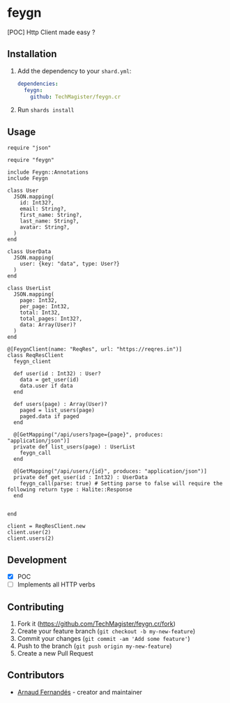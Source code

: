 # feygn

[POC] Http Client made easy ?

## Installation

1. Add the dependency to your `shard.yml`:

   ```yaml
   dependencies:
     feygn:
       github: TechMagister/feygn.cr
   ```

2. Run `shards install`

## Usage

```crystal
require "json"

require "feygn"

include Feygn::Annotations
include Feygn

class User 
  JSON.mapping(
    id: Int32?,
    email: String?,
    first_name: String?,
    last_name: String?,
    avatar: String?,
  )
end

class UserData
  JSON.mapping(
    user: {key: "data", type: User?}
  )  
end

class UserList
  JSON.mapping(
    page: Int32,
    per_page: Int32,
    total: Int32,
    total_pages: Int32?,
    data: Array(User)?
  )  
end

@[FeygnClient(name: "ReqRes", url: "https://reqres.in")]
class ReqResClient
  feygn_client
  
  def user(id : Int32) : User?
    data = get_user(id)
    data.user if data
  end
  
  def users(page) : Array(User)?
    paged = list_users(page)
    paged.data if paged
  end
  
  @[GetMapping("/api/users?page={page}", produces: "application/json")]
  private def list_users(page) : UserList
    feygn_call
  end

  @[GetMapping("/api/users/{id}", produces: "application/json")]
  private def get_user(id : Int32) : UserData
    feygn_call(parse: true) # Setting parse to false will require the following return type : Halite::Response
  end
  
  
end

client = ReqResClient.new
client.user(2)
client.users(2)
```

## Development

- [x] POC
- [ ] Implements all HTTP verbs

## Contributing

1. Fork it (<https://github.com/TechMagister/feygn.cr/fork>)
2. Create your feature branch (`git checkout -b my-new-feature`)
3. Commit your changes (`git commit -am 'Add some feature'`)
4. Push to the branch (`git push origin my-new-feature`)
5. Create a new Pull Request

## Contributors

- [Arnaud Fernandés](https://github.com/TechMagister) - creator and maintainer
